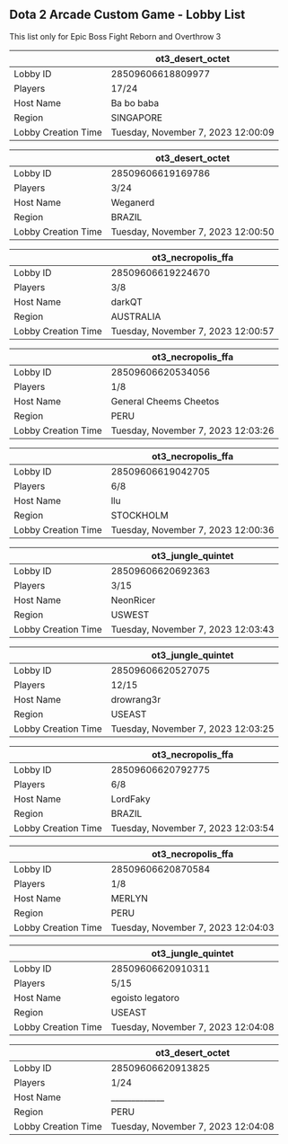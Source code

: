 ## Dota 2 Arcade Custom Game - Lobby List

This list only for Epic Boss Fight Reborn and Overthrow 3

|  | ot3_desert_octet |
| ------ | ------ |
| Lobby ID | 28509606618809977 |
| Players | 17/24 |
| Host Name | Ba bo baba |
| Region | SINGAPORE |
| Lobby Creation Time | Tuesday, November 7, 2023 12:00:09 |


|  | ot3_desert_octet |
| ------ | ------ |
| Lobby ID | 28509606619169786 |
| Players | 3/24 |
| Host Name | Weganerd |
| Region | BRAZIL |
| Lobby Creation Time | Tuesday, November 7, 2023 12:00:50 |


|  | ot3_necropolis_ffa |
| ------ | ------ |
| Lobby ID | 28509606619224670 |
| Players | 3/8 |
| Host Name | darkQT |
| Region | AUSTRALIA |
| Lobby Creation Time | Tuesday, November 7, 2023 12:00:57 |


|  | ot3_necropolis_ffa |
| ------ | ------ |
| Lobby ID | 28509606620534056 |
| Players | 1/8 |
| Host Name | General Cheems Cheetos |
| Region | PERU |
| Lobby Creation Time | Tuesday, November 7, 2023 12:03:26 |


|  | ot3_necropolis_ffa |
| ------ | ------ |
| Lobby ID | 28509606619042705 |
| Players | 6/8 |
| Host Name | llu |
| Region | STOCKHOLM |
| Lobby Creation Time | Tuesday, November 7, 2023 12:00:36 |


|  | ot3_jungle_quintet |
| ------ | ------ |
| Lobby ID | 28509606620692363 |
| Players | 3/15 |
| Host Name | NeonRicer |
| Region | USWEST |
| Lobby Creation Time | Tuesday, November 7, 2023 12:03:43 |


|  | ot3_jungle_quintet |
| ------ | ------ |
| Lobby ID | 28509606620527075 |
| Players | 12/15 |
| Host Name | drowrang3r |
| Region | USEAST |
| Lobby Creation Time | Tuesday, November 7, 2023 12:03:25 |


|  | ot3_necropolis_ffa |
| ------ | ------ |
| Lobby ID | 28509606620792775 |
| Players | 6/8 |
| Host Name | LordFaky |
| Region | BRAZIL |
| Lobby Creation Time | Tuesday, November 7, 2023 12:03:54 |


|  | ot3_necropolis_ffa |
| ------ | ------ |
| Lobby ID | 28509606620870584 |
| Players | 1/8 |
| Host Name | MERLYN |
| Region | PERU |
| Lobby Creation Time | Tuesday, November 7, 2023 12:04:03 |


|  | ot3_jungle_quintet |
| ------ | ------ |
| Lobby ID | 28509606620910311 |
| Players | 5/15 |
| Host Name | egoisto legatoro |
| Region | USEAST |
| Lobby Creation Time | Tuesday, November 7, 2023 12:04:08 |


|  | ot3_desert_octet |
| ------ | ------ |
| Lobby ID | 28509606620913825 |
| Players | 1/24 |
| Host Name | _____________ |
| Region | PERU |
| Lobby Creation Time | Tuesday, November 7, 2023 12:04:08 |


